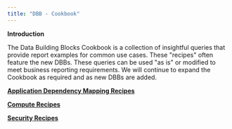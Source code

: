 ```yaml
---
title: "DBB - Cookbook"
---
```


**Introduction**

The Data Building Blocks Cookbook is a collection of insightful queries that provide report examples for common use cases. These "recipes" often feature the new DBBs. These queries can be used "as is" or modified to meet business reporting requirements. We will continue to expand the Cookbook as required and as new DBBs are added.

[**Application Dependency Mapping Recipes**](dbb-cookbook/app-dependency-mapping/)

[**Compute Recipes**](dbb-cookbook/compute/)

[**Security Recipes**](dbb-cookbook/security/)

